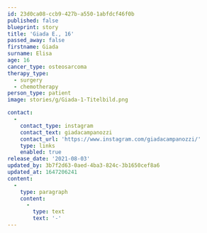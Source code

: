 ```yaml
---
id: 23d0ca08-ccb9-427b-a550-1abfdcf46f0b
published: false
blueprint: story
title: 'Giada E., 16'
passed_away: false
firstname: Giada
surname: Elisa
age: 16
cancer_type: osteosarcoma
therapy_type:
  - surgery
  - chemotherapy
person_type: patient
image: stories/g/Giada-1-Titelbild.png

contact:
  -
    contact_type: instagram
    contact_text: giadacampanozzi
    contact_url: 'https://www.instagram.com/giadacampanozzi/'
    type: links
    enabled: true
release_date: '2021-08-03'
updated_by: 3b7f2d63-0aed-4ba3-824c-3b1650cef8a6
updated_at: 1647206241
content:
  -
    type: paragraph
    content:
      -
        type: text
        text: '-'
---
```

